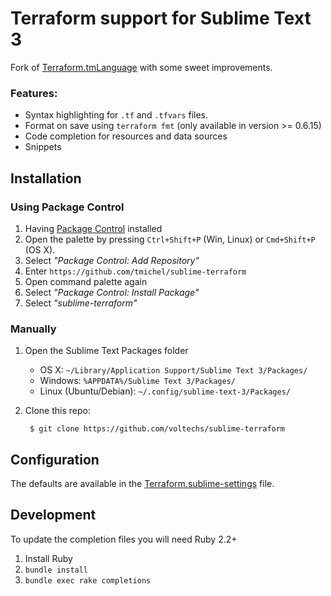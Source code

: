 Terraform support for Sublime Text 3
====================================

Fork of [Terraform.tmLanguage][base_repo] with some sweet improvements.

### Features:

* Syntax highlighting for `.tf` and `.tfvars` files.
* Format on save using `terraform fmt` (only available in version >= 0.6.15)
* Code completion for resources and data sources
* Snippets

Installation
------------

### Using Package Control

1. Having [Package Control](https://packagecontrol.io/installation) installed
2. Open the palette by pressing `Ctrl+Shift+P` (Win, Linux) or `Cmd+Shift+P` (OS X).
3. Select _"Package Control: Add Repository"_
4. Enter `https://github.com/tmichel/sublime-terraform`
5. Open command palette again
6. Select _"Package Control: Install Package"_
7. Select _"sublime-terraform"_

### Manually

1. Open the Sublime Text Packages folder
    - OS X: `~/Library/Application Support/Sublime Text 3/Packages/`
    - Windows: `%APPDATA%/Sublime Text 3/Packages/`
    - Linux (Ubuntu/Debian): `~/.config/sublime-text-3/Packages/`

2. Clone this repo:

        $ git clone https://github.com/voltechs/sublime-terraform

## Configuration

The defaults are available in the [Terraform.sublime-settings][settings_file]
file.

## Development

To update the completion files you will need Ruby 2.2+

1. Install Ruby
2. `bundle install`
3. `bundle exec rake completions`

[base_repo]: https://github.com/alexlouden/Terraform.tmLanguage
[settings_file]: Terraform.sublime-settings
